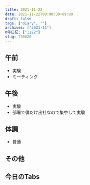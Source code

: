 ```yaml
---
title: 2021-11-22
date: 2021-11-22T00:00:00+09:00
draft: false
tags: ["diary", ""]
archives: ["2021-11"]
n年日記: ["1122"]
slug: 730620
---
```

## 午前
- 実験
- ミーティング
## 午後
- 実験
- 部署で僕だけ出社なので集中して実験
## 体調
- 普通
## その他
## 今日のTabs